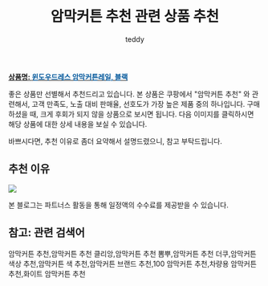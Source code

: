 ﻿---
layout: post
title:  "암막커튼 추천 관련 상품 추천"
author: teddy
categories: [ 가구/인테리어 ]
tags: [암막커튼 추천,암막커튼 추천 클리앙,암막커튼 추천 뽐뿌,암막커튼 추천 더쿠,암막커튼 색상 추천,암막커튼 색 추천,암막커튼 브랜드 추천,100 암막커튼 추천,차량용 암막커튼 추천,화이트 암막커튼 추천]
image: https://static.coupangcdn.com/image/retail/images/2018/07/12/13/5/5fe9bac8-b07c-4d70-9916-c80167c1886e.jpg 
description: "쿠팡에서 암막커튼 추천 관련 상품으로 가장 고객 선호도가 높은 제품 중 하나입니다."
---

<a href="https://link.coupang.com/re/AFFSDP?lptag=AF3256674&pageKey=108981632&itemId=329769700&vendorItemId=3808948174&traceid=V0-153-f39f3a079d0939a0"><b>상품명: <font color='#01579B'>윈도우드레스 암막커튼레일, 블랙</font></b></a>

좋은 상품만 선별해서 추천드리고 있습니다.
본 상품은 쿠팡에서 "암막커튼 추천" 와 관련해서, 고객 만족도, 노출 대비 판매율, 선호도가 가장 높은 제품 중의 하나입니다.
구매하셨을 때, 크게 후회가 되지 않을 상품으로 보시면 됩니다. 
다음 이미지를 클릭하시면 해당 상품에 대한 상세 내용을 보실 수 있습니다.

바쁘시다면, 추천 이유로 좀더 요약해서 설명드렸으니, 참고 부탁드립니다.

## 추천 이유 

<a href="https://link.coupang.com/re/AFFSDP?lptag=AF3256674&pageKey=108981632&itemId=329769700&vendorItemId=3808948174&traceid=V0-153-f39f3a079d0939a0"><img src="https://thumbnail10.coupangcdn.com/thumbnails/remote/q89/image/retail/images/2018/07/12/13/1/73045c61-726e-4841-a04d-f15627d54e3b.jpg"></a> 

본 블로그는 파트너스 활동을 통해 일정액의 수수료를 제공받을 수 있습니다.

## 참고: 관련 검색어    
암막커튼 추천,암막커튼 추천 클리앙,암막커튼 추천 뽐뿌,암막커튼 추천 더쿠,암막커튼 색상 추천,암막커튼 색 추천,암막커튼 브랜드 추천,100 암막커튼 추천,차량용 암막커튼 추천,화이트 암막커튼 추천